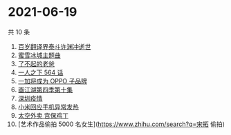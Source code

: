 # 2021-06-19

共 10 条

<!-- BEGIN -->
<!-- 最后更新时间 Sat Jun 19 2021 06:05:49 GMT+0800 (China Standard Time) -->

1. [百岁翻译界泰斗许渊冲逝世](https://www.zhihu.com/search?q=许渊冲)
2. [蜜雪冰城主题曲](https://www.zhihu.com/search?q=蜜雪冰城)
3. [了不起的老爸](https://www.zhihu.com/search?q=了不起的老爸)
4. [一人之下 564 话](https://www.zhihu.com/search?q=一人之下)
5. [一加将成为 OPPO 子品牌](https://www.zhihu.com/search?q=一加)
6. [画江湖第四季第十集](https://www.zhihu.com/search?q=画江湖之不良人第四季)
7. [深圳疫情](https://www.zhihu.com/search?q=深圳疫情)
8. [小米回应手机异常发热](https://www.zhihu.com/search?q=小米)
9. [太空外卖 宫保鸡丁](https://www.zhihu.com/search?q=太空外卖)
10. [艺术作品偷拍 5000 名女生](https://www.zhihu.com/search?q=宋拓 偷拍)

<!-- END -->
